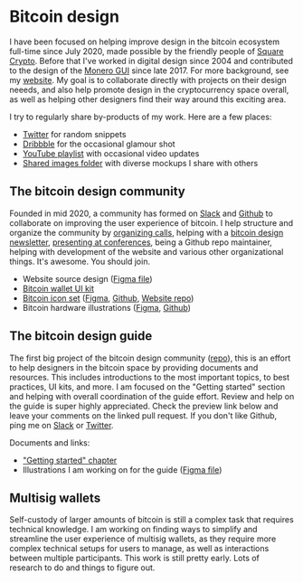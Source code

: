 # Bitcoin design

I have been focused on helping improve design in the bitcoin ecosystem full-time since July 2020, made possible by the friendly people of [Square Crypto](https://squarecrypto.org). Before that I've worked in digital design since 2004 and contributed to the design of the [Monero GUI](https://www.figma.com/community/file/775423808468574409/Monero-GUI) since late 2017. For more background, see my [website](https://www.germanysbestkeptsecret.com). My goal is to collaborate directly with projects on their design neeeds, and also help promote design in the cryptocurrency space overall, as well as helping other designers find their way around this exciting area.

I try to regularly share by-products of my work. Here are a few places:

- [Twitter](http://twitter.com/gbks) for random snippets
- [Dribbble](https://dribbble.com/GBKS) for the occasional glamour shot
- [YouTube playlist](https://youtube.com/playlist?list=PL4hsXZYKTCz15guoMZUumWVlL79NlrXYO) with occasional video updates
- [Shared images folder](/shared-images) with diverse mockups I share with others

## The bitcoin design community

Founded in mid 2020, a community has formed on [Slack](http://bitcoindesigners.org) and [Github](https://github.com/bitcoindesign) to collaborate on improving the user experience of bitcoin. I help structure and organize the community by [organizing calls](https://github.com/BitcoinDesign/Meta/issues), helping with a [bitcoin design newsletter](https://bitcoindesign.substack.com), [presenting at conferences](https://youtube.com/playlist?list=PLpV0KfVOMojZXWYX88a4armnUVOQfmzPi), being a Github repo maintainer, helping with development of the website and various other organizational things. It's awesome. You should join.

- Website source design ([Figma file](https://www.figma.com/community/file/862622015964353400/Bitcoin-Designers-site))
- [Bitcoin wallet UI kit](bitcoin-wallet-ui-kit.md)
- [Bitcoin icon set](https://bitcoinicons.com) ([Figma](https://www.figma.com/community/file/948545404023677970/Bitcoin-icon-set), [Github](https://github.com/BitcoinDesign/Bitcoin-Icons), [Website repo](https://github.com/GBKS/bitcoinicons.com))
- Bitcoin hardware illustrations ([Figma](https://www.figma.com/community/file/946807598525782935/Bitcoin-hardware-%26-accessories), [Github](https://github.com/GBKS/bitcoin-hardware-illustrations))

## The bitcoin design guide

The first big project of the bitcoin design community ([repo](https://github.com/BitcoinDesign/Guide)), this is an effort to help designers in the bitcoin space by providing documents and resources. This includes introductions to the most important topics, to best practices, UI kits, and more. I am focused on the "Getting started" section and helping with overall coordination of the guide effort. Review and help on the guide is super highly appreciated. Check the preview link below and leave your comments on the linked pull request. If you don't like Github, ping me on [Slack](http://bitcoindesigners.org) or [Twitter](https://twitter.com/gbks).

Documents and links:

- ["Getting started" chapter](https://bitcoin.design/guide/getting-started/introduction/)
- Illustrations I am working on for the guide ([Figma file](https://www.figma.com/community/file/888680264445459448/Bitcoin-Design-Guide-Illustrations-(work-in-progress%2C-only-by-me)))

## Multisig wallets

Self-custody of larger amounts of bitcoin is still a complex task that requires technical knowledge. I am working on finding ways to simplify and streamline the user experience of multisig wallets, as they require more complex technical setups for users to manage, as well as interactions between multiple participants. This work is still pretty early. Lots of research to do and things to figure out.
